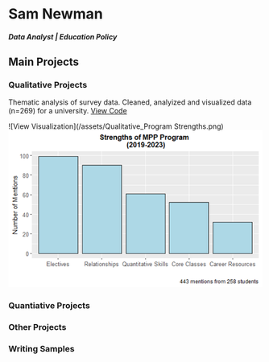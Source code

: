# Sam Newman

##### Data Analyst | Education Policy 

## Main Projects 
### Qualitative Projects 
Thematic analysis of survey data. Cleaned, analyized and visualized data (n=269) for a university. 
[View Code](https://github.com/samuelnewman03/Portfolio-Projects/blob/main/Qualitative%20Project_Program%20Strengths.Rmd)

![View Visualization](/assets/Qualitative_Program Strengths.png) 
![Bike Study](https://github.com/samuelnewman03/samuelnewman03.github.io/blob/main/assets/Qualitative_Program%20Strengths.png)
### Quantiative Projects 

### Other Projects 

### Writing Samples 
